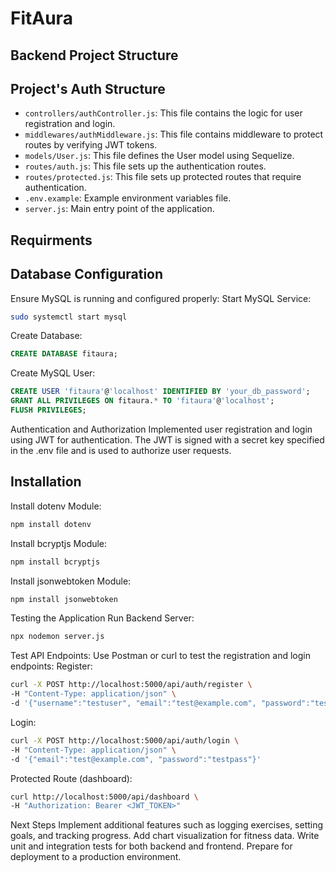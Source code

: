 # FitAura
## Backend Project Structure

## Project's Auth Structure

- `controllers/authController.js`: This file contains the logic for user registration and login.
- `middlewares/authMiddleware.js`: This file contains middleware to protect routes by verifying JWT tokens.
- `models/User.js`: This file defines the User model using Sequelize.
- `routes/auth.js`: This file sets up the authentication routes.
- `routes/protected.js`: This file sets up protected routes that require authentication.
- `.env.example`: Example environment variables file.
- `server.js`: Main entry point of the application.

## Requirments

## Database Configuration
Ensure MySQL is running and configured properly:
Start MySQL Service:
```bash
sudo systemctl start mysql
```
Create Database:
```sql
CREATE DATABASE fitaura;
```
Create MySQL User:
```sql
CREATE USER 'fitaura'@'localhost' IDENTIFIED BY 'your_db_password';
GRANT ALL PRIVILEGES ON fitaura.* TO 'fitaura'@'localhost';
FLUSH PRIVILEGES;
```
Authentication and Authorization
Implemented user registration and login using JWT for authentication. The JWT is signed with a secret key specified in the .env file and is used to authorize user requests.

## Installation

Install dotenv Module:
```bash
npm install dotenv
```

Install bcryptjs Module:
```bash
npm install bcryptjs
```

Install jsonwebtoken Module:
```bash
npm install jsonwebtoken
```

Testing the Application
Run Backend Server:
```bash
npx nodemon server.js
```
Test API Endpoints:
Use Postman or curl to test the registration and login endpoints:
Register:
```bash
curl -X POST http://localhost:5000/api/auth/register \
-H "Content-Type: application/json" \
-d '{"username":"testuser", "email":"test@example.com", "password":"testpass"}'
```
Login:
```bash
curl -X POST http://localhost:5000/api/auth/login \
-H "Content-Type: application/json" \
-d '{"email":"test@example.com", "password":"testpass"}'
```
Protected Route (dashboard):
```bash
curl http://localhost:5000/api/dashboard \
-H "Authorization: Bearer <JWT_TOKEN>"
```

Next Steps
Implement additional features such as logging exercises, setting goals, and tracking progress.
Add chart visualization for fitness data.
Write unit and integration tests for both backend and frontend.
Prepare for deployment to a production environment.
